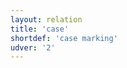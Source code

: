 ```yaml
---
layout: relation
title: 'case'
shortdef: 'case marking'
udver: '2'
---
```

<!-- Interlanguage links updated Út zář 29 20:23:21 CEST 2020 -->
